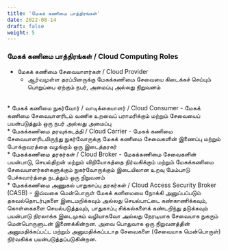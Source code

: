 ```yaml
---
title: 'மேகக் கணிமை பாத்திரங்கள்'
date: 2022-08-14
draft: false
weight: 5
---
```



### மேகக் கணிமை பாத்திரங்கள் / Cloud Computing Roles

* மேகக் கணிமை சேவையாளர்கள் / Cloud Provider
    - ஆர்வமுள்ள தரப்பினருக்கு மேகக்கணிமை சேவையை கிடைக்கச் செய்யும் பொறுப்பை ஏற்கும் நபர், அமைப்பு அல்லது நிறுவனம்
<br>
* மேகக் கணிமை  நுகர்வோர் / வாடிக்கையாளர் / Cloud Consumer
    - மேகக் கணிமை சேவையாளரிடம் வணிக உறவைப் பராமரிக்கும் மற்றும் சேவையைப் பயன்படுத்தும் ஒரு நபர் அல்லது அமைப்பு
<br>
* மேகக்கணிமை தரவுக்கடத்தி /  Cloud Carrier
    - மேகக் கணிமை சேவையாளரிடமிருந்து நுகர்வோருக்கு மேகக் கணிமை சேவைகளின் இணைப்பு மற்றும் போக்குவரத்தை வழங்கும் ஒரு இடைத்தரகர்
<br>
* மேகக்கணிமை தரகர்கள் / Cloud Broker
    - மேகக்கணிமை சேவைகளின் பயன்பாடு, செயல்திறன் மற்றும் விநியோகத்தை நிர்வகிக்கும் மற்றும் மேகக்கணிமை சேவையாளர்கள்களுக்கும் நுகர்வோருக்கும் இடையிலான உறவு மேம்பாடு பேச்சுவார்த்தை நடத்தும் ஒரு நிறுவனம்
<br>
* மேகக்கணிமை அணுகல் பாதுகாப்பு தரகர்கள் / Cloud Access Security Broker (CASB)
    - இவ்வகை மென்பொருள் மேகக் கனிமையை நோக்கி அனுப்பப்படும் தகவல்தொடர்புகளை இடைமறிக்கவும் அல்லது செயல்பாட்டை கண்காணிக்கவும், கொள்கைகளை செயல்படுத்தவும், பாதுகாப்பு சிக்கல்களைக் கண்டறிந்து தடுக்கவும் பயன்பாடு நிரலாக்க இடைமுகம்  வழியாகவோ அல்லது நேரடியாக சேவையாக நுகரும் மென்பொருளுடன் இணைக்கின்றன. அவை பொதுவாக ஒரு நிறுவனத்தின் அனுமதிக்கப்பட்ட மற்றும் அனுமதிக்கப்படாத சேவைகளை (சேவையாக மென்பொருள்) நிர்வகிக்க பயன்படுத்தப்படுகின்றன.